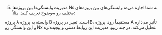 5. مدیریت وابستگی‌ها بین پروژه‌ها
Nx به شما اجازه می‌ده وابستگی‌های بین پروژه‌های مختلف رو به‌وضوح تعریف کنید. مثلاً:

پروژه A وابسته به پروژه B است.
تغییر در پروژه B، مستقیماً روی پروژه A تأثیر می‌ذاره و این وابستگی رو Nx تحلیل می‌کنه.
در چند ریپو، مدیریت این روابط دستی و پیچیده‌تره.

